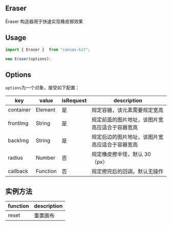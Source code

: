 ## Eraser

Eraser 构造器用于快速实现橡皮擦效果

## Usage

```js
import { Eraser }  from "canvas-kit";

new Eraser(options);
```

## Options

`options`为一个对象，接受如下配置：

| key       | value    | isRequest | description                                    |
| --------- | -------- | --------- | ---------------------------------------------- |
| container | Element  | 是        | 规定容器，该元素需要规定宽高                   |
| frontImg  | String   | 是        | 规定前面的图片地址，该图片宽高应适合于容器宽高 |
| backImg   | String   | 是        | 规定后边的图片地址，该图片宽高应适合于容器宽高 |
| radius    | Number   | 否        | 规定橡皮擦半径，默认 30（px）                  |
| callback  | Function | 否        | 规定擦完后的回调，默认无操作                   |

## 实例方法

| function | description |
| -------- | ----------- |
| reset    | 重置画布    |
